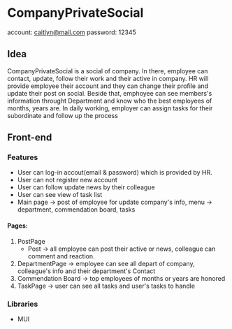 # CompanyPrivateSocial
account: caitlyn@mail.com
password: 12345

## Idea
CompanyPrivateSocial is a social of company. In there, employee can contact, update, follow their work and their active in company.
HR will provide employee their account and they can change their profile and update their post on social.
Beside that, emphoyee can see members's information throught Department and know who the best employees of months, years are. 
In daily working, employer can assign tasks for their subordinate and follow up the process
## Front-end
### Features
- User can log-in accout(email & password) which is provided by HR.
- User can not register new account
- User can follow update news by their colleague
- User can see view of task list
- Main page -> post of employee for update company's info, menu -> department, commendation board, tasks
#### Pages:
1. PostPage
    - Post -> all employee can post their active or news, colleague can comment and reaction.
2. DepartmentPage -> employee can see all depart of company, colleague's info and their department's Contact
3. Commendation Board -> top employees of months or years are honored  
4. TaskPage -> user can see all tasks and user's tasks to handle

### Libraries
- MUI

